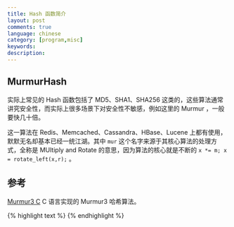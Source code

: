 ```yaml
---
title: Hash 函数简介
layout: post
comments: true
language: chinese
category: [program,misc]
keywords: 
description:
---
```



<!-- more -->

## MurmurHash

实际上常见的 Hash 函数包括了 MD5、SHA1、SHA256 这类的，这些算法通常讲究安全性，而实际上很多场景下对安全性不敏感，例如这里的 Murmur ，一般要快几十倍。

这一算法在 Redis、Memcached、Cassandra、HBase、Lucene 上都有使用，默默无名却基本已经一统江湖。其中 `mur` 这个名字来源于其核心算法的处理方式，全称是 MUltiply and Rotate 的意思，因为算法的核心就是不断的 `x *= m; x = rotate_left(x,r);` 。

<!--
那Java自己的String的hashCode()呢？ 用的是Horner法则， s[0]*31^(n-1) + s[1]*31^(n-2) + ... + s[n-1]

实现上是循环原哈希值×31再加下一个Char的值，算法及其复杂度简单一目了然，连我都能看懂。

for (int i = 0; i < str.length(); i++) { hash = 31*hash + str.charAt[i]; } 

注意，int会溢出成负数，再溢成正数，比如"abcde"是 92599395， abcdef"是 -1424385949， "abcdefgh" 是 1259673732

Eclipse的自动代码生成的hashCode()函数也是类似的，循环原哈希值×31，再加下一个属性的hashCode()值。

31有个很好的特性，就是用移位和减法来代替乘法，可以得到更好的性能：31*i==(i<<5)-i。现在的VM可以自动完成这种优化。 Java自己的HashMap，会在调用Key的hashCode()得到一个数值后，用以下算法再hash一次，免得Key自己实现的hashCode()质量太差。

static int hash(int h) {
    h ^= (h >>> 20) ^ (h >>> 12);
    return h ^ (h >>> 7) ^ (h >>> 4);
}

那为什么Cassandra们不选简单直白的Horner法则呢？

我猜原因之一是它的性能，有个评测用js来跑的，还是murmur好些。

再猜原因之二它的变化不够激烈，比如"abc"是96354， "abd"就比它多1。而用 murmur"abc"是1118836419，"abd"是413429783。像在Jedis里，它的几个Shard节点的名字就叫做shard-1,shard-2，shard-3而已，hash这几个字符串，murmur的结果还能均匀的落在一致性哈希环上，用Honer法则就不行了。
-->























<!--
DJBHash()
 - hash += (hash << 5) + (*str++);
 + hash = ((hash << 5) + hash)  + (*str++);

https://www.byvoid.com/zhs/blog/string-hash-compare
http://www.partow.net/programming/hashfunctions/index.html

https://github.com/davidar/c-hashtable  ****
https://github.com/larsendt/hashtable
https://github.com/DavidLeeds/hashmap
https://github.com/janneku/hashmap
https://github.com/ankurs/Hash-Table

C library for consistent hashing, and langauge bindings
https://github.com/RJ/ketama
https://github.com/chrismoos/hash-ring

宏实现的HashTable
https://github.com/troydhanson/uthash

介绍如何写HashTable
https://github.com/jamesroutley/write-a-hash-table

Cuckoo Hash算法
https://github.com/kroki/Cuckoo-hash

Murmur算法
https://github.com/PeterScott/murmur3

非加密算法xxHash
https://github.com/Cyan4973/xxHash

漫谈非加密哈希算法
https://segmentfault.com/a/1190000010990136



Hash算法
Robin Hood Hashing
HyperLogLog
FNV hash

Fowler-Noll-Vo, FNV 哈希算法是以三位发明人 Glenn Fowler、Landon Curt Noll、Phong Vo 的名字来命名的，最早在 1991 年提出；可以保持较小的冲突率，高度分散使它适用于 Hash 一些非常相近的字符串，比如 URL、Hostname、文件名、text、IP 地址等。

-->

## 参考

[Murmur3 C](https://github.com/PeterScott/murmur3) C 语言实现的 Murmur3 哈希算法。

{% highlight text %}
{% endhighlight %}
